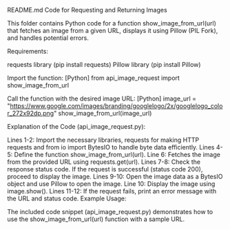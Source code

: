 README.md
Code for Requesting and Returning Images

This folder contains Python code for a function show_image_from_url(url) that fetches an image from a given URL, displays it using Pillow (PIL Fork), and handles potential errors.

Requirements:

requests library (pip install requests)
Pillow library (pip install Pillow)

Import the function:
    [Python]
    from api_image_request import show_image_from_url

Call the function with the desired image URL:
    [Python]
    image_url = "https://www.google.com/images/branding/googlelogo/2x/googlelogo_color_272x92dp.png"
    show_image_from_url(image_url)

Explanation of the Code (api_image_request.py):

Lines 1-2: Import the necessary libraries, requests for making HTTP requests and from io import BytesIO to handle byte data efficiently.
Lines 4-5: Define the function show_image_from_url(url).
Line 6: Fetches the image from the provided URL using requests.get(url).
Lines 7-8: Check the response status code. If the request is successful (status code 200), proceed to display the image.
Lines 9-10: Open the image data as a BytesIO object and use Pillow to open the image.
Line 10: Display the image using image.show().
Lines 11-12: If the request fails, print an error message with the URL and status code.
Example Usage:

The included code snippet (api_image_request.py) demonstrates how to use the show_image_from_url(url) function with a sample URL.

